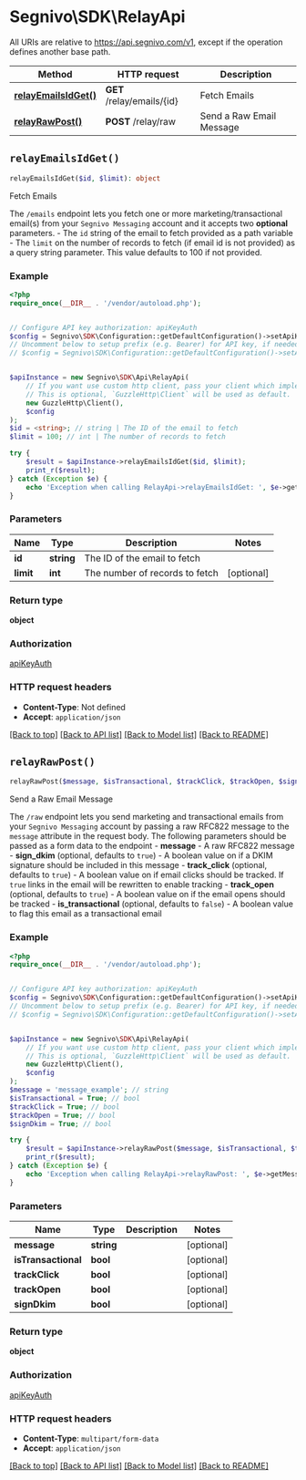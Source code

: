 # Segnivo\SDK\RelayApi

All URIs are relative to https://api.segnivo.com/v1, except if the operation defines another base path.

| Method | HTTP request | Description |
| ------------- | ------------- | ------------- |
| [**relayEmailsIdGet()**](RelayApi.md#relayEmailsIdGet) | **GET** /relay/emails/{id} | Fetch Emails |
| [**relayRawPost()**](RelayApi.md#relayRawPost) | **POST** /relay/raw | Send a Raw Email Message |


## `relayEmailsIdGet()`

```php
relayEmailsIdGet($id, $limit): object
```

Fetch Emails

The `/emails` endpoint lets you fetch one or more marketing/transactional email(s) from your `Segnivo Messaging` account and it accepts two **optional** parameters.  - The `id` string of the email to fetch provided as a path variable      - The `limit` on the number of records to fetch (if email id is not provided) as a query string parameter. This value defaults to 100 if not provided.

### Example

```php
<?php
require_once(__DIR__ . '/vendor/autoload.php');


// Configure API key authorization: apiKeyAuth
$config = Segnivo\SDK\Configuration::getDefaultConfiguration()->setApiKey('X-API-KEY', 'YOUR_API_KEY');
// Uncomment below to setup prefix (e.g. Bearer) for API key, if needed
// $config = Segnivo\SDK\Configuration::getDefaultConfiguration()->setApiKeyPrefix('X-API-KEY', 'Bearer');


$apiInstance = new Segnivo\SDK\Api\RelayApi(
    // If you want use custom http client, pass your client which implements `GuzzleHttp\ClientInterface`.
    // This is optional, `GuzzleHttp\Client` will be used as default.
    new GuzzleHttp\Client(),
    $config
);
$id = <string>; // string | The ID of the email to fetch
$limit = 100; // int | The number of records to fetch

try {
    $result = $apiInstance->relayEmailsIdGet($id, $limit);
    print_r($result);
} catch (Exception $e) {
    echo 'Exception when calling RelayApi->relayEmailsIdGet: ', $e->getMessage(), PHP_EOL;
}
```

### Parameters

| Name | Type | Description  | Notes |
| ------------- | ------------- | ------------- | ------------- |
| **id** | **string**| The ID of the email to fetch | |
| **limit** | **int**| The number of records to fetch | [optional] |

### Return type

**object**

### Authorization

[apiKeyAuth](../../README.md#apiKeyAuth)

### HTTP request headers

- **Content-Type**: Not defined
- **Accept**: `application/json`

[[Back to top]](#) [[Back to API list]](../../README.md#endpoints)
[[Back to Model list]](../../README.md#models)
[[Back to README]](../../README.md)

## `relayRawPost()`

```php
relayRawPost($message, $isTransactional, $trackClick, $trackOpen, $signDkim): object
```

Send a Raw Email Message

The `/raw` endpoint lets you send marketing and transactional emails from your `Segnivo Messaging` account by passing a raw RFC822 message to the `message` attribute in the request body.  The following parameters should be passed as a form data to the endpoint  - **message** - A raw RFC822 message      - **sign_dkim** (optional, defaults to `true`) - A boolean value on if a DKIM signature should be included in this message      - **track_click** (optional, defaults to `true`) - A boolean value on if email clicks should be tracked. If `true` links in the email will be rewritten to enable tracking      - **track_open** (optional, defaults to `true`) - A boolean value on if the email opens should be tracked      - **is_transactional** (optional, defaults to `false`) - A boolean value to flag this email as a transactional email

### Example

```php
<?php
require_once(__DIR__ . '/vendor/autoload.php');


// Configure API key authorization: apiKeyAuth
$config = Segnivo\SDK\Configuration::getDefaultConfiguration()->setApiKey('X-API-KEY', 'YOUR_API_KEY');
// Uncomment below to setup prefix (e.g. Bearer) for API key, if needed
// $config = Segnivo\SDK\Configuration::getDefaultConfiguration()->setApiKeyPrefix('X-API-KEY', 'Bearer');


$apiInstance = new Segnivo\SDK\Api\RelayApi(
    // If you want use custom http client, pass your client which implements `GuzzleHttp\ClientInterface`.
    // This is optional, `GuzzleHttp\Client` will be used as default.
    new GuzzleHttp\Client(),
    $config
);
$message = 'message_example'; // string
$isTransactional = True; // bool
$trackClick = True; // bool
$trackOpen = True; // bool
$signDkim = True; // bool

try {
    $result = $apiInstance->relayRawPost($message, $isTransactional, $trackClick, $trackOpen, $signDkim);
    print_r($result);
} catch (Exception $e) {
    echo 'Exception when calling RelayApi->relayRawPost: ', $e->getMessage(), PHP_EOL;
}
```

### Parameters

| Name | Type | Description  | Notes |
| ------------- | ------------- | ------------- | ------------- |
| **message** | **string**|  | [optional] |
| **isTransactional** | **bool**|  | [optional] |
| **trackClick** | **bool**|  | [optional] |
| **trackOpen** | **bool**|  | [optional] |
| **signDkim** | **bool**|  | [optional] |

### Return type

**object**

### Authorization

[apiKeyAuth](../../README.md#apiKeyAuth)

### HTTP request headers

- **Content-Type**: `multipart/form-data`
- **Accept**: `application/json`

[[Back to top]](#) [[Back to API list]](../../README.md#endpoints)
[[Back to Model list]](../../README.md#models)
[[Back to README]](../../README.md)
